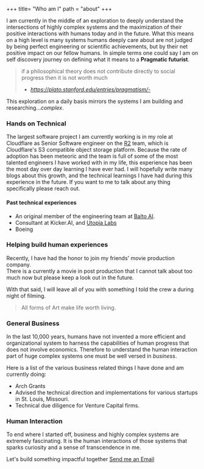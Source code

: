 +++
title= "Who am I"
path = "about"
+++


I am currently in the middle of an exploration to deeply understand the intersections of highly complex systems and the maximization of their positive interactions with humans today and in the future. What this means on a high level is many systems humans deeply care about are not judged by being perfect engineering or scientific achievements, but by their net positive  impact on our fellow humans. In simple terms one could say I am on self discovery journey on defining what it means to a **Pragmatic futurist**.


> if a philosophical theory does not contribute directly to social progress then it is not worth much
> - <cite>https://plato.stanford.edu/entries/pragmatism/- </cite>


This exploration on a daily basis mirrors the systems I am building and researching...*complex*.  


### Hands on Technical

The largest software project I am currently working is in my role at Cloudflare as Senior Software engineer on the [R2](https://developers.cloudflare.com/r2/) team, which is Cloudflare's S3 compatible object storage platform. Because the rate of adoption has been meteoric and the team is full of some of the most talented engineers I have worked with in my life, this experience has been the most day over day learning I have ever had. I will hopefully write many blogs about this growth, and the technical learnings  I have had during this experience in the future. If you want to me to talk about any thing specifically please reach out.

#### Past technical experiences
* An original member of the engineering team at [Balto AI](https://www.balto.ai/).
* Consultant at Kicker.AI, and [Utopia Labs](https://utopialabs.com/)
* Boeing





### Helping build human experiences

Recently, I have had the honor to join my  friends'  movie production company.  
There is a currently a movie in post production that I cannot talk about too much now but please keep a look out in the future. 


With that said, I will leave all of you with something I told the crew a during  night of filming.


 > All forms of Art make life worth living.
 >
 


### General Business

In the last 10,000 years, humans have not invented a more efficient and organizational system  to harness the capabilities of human progress that does not involve economics. Therefore to understand the human interaction part of huge complex systems one must be well versed in  *business*. 

Here is a list of the various business related things I have done and am currently doing: 

* Arch Grants
* Advised the technical direction and implementations for various startups in St. Louis, Missouri.
* Technical due diligence for Venture Capital firms.

### Human Interaction 


To end where I started off, business and highly complex systems are extremely fascinating. It is the human interactions of those systems that sparks curiosity and a sense of transcendence in me.

Let's build something impactful together  [Send me an Email](mailto:kenneth%eversole.dev)




